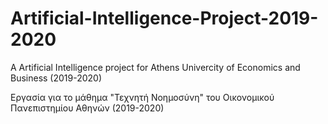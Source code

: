 # Artificial-Intelligence-Project-2019-2020
Α Artificial Intelligence project for Athens Univercity of Economics and Business (2019-2020)

Εργασία για το μάθημα "Τεχνητή Νοημοσύνη" του Οικονομικού Πανεπιστημίου Αθηνών (2019-2020)
